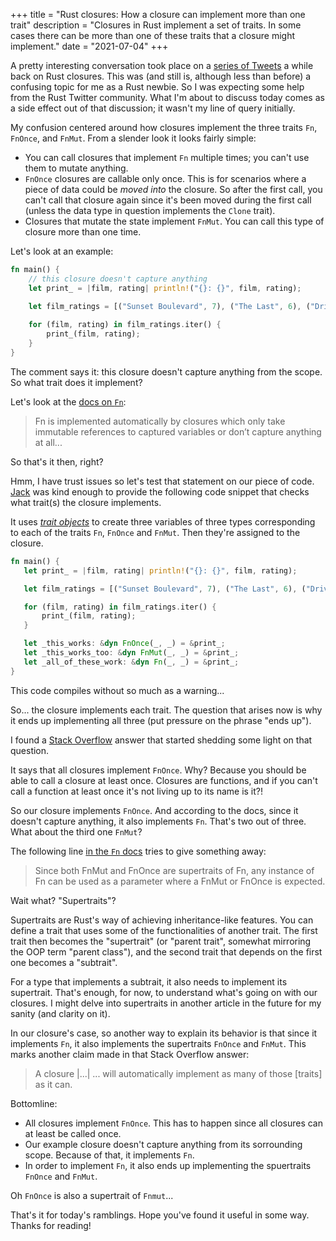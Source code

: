 +++
title = "Rust closures: How a closure can implement more than one trait" 
description = "Closures in Rust implement a set of traits. In some cases there can be more than one of these traits that a closure might implement."
date = "2021-07-04"
+++

A pretty interesting conversation took place on a [series of Tweets](https://twitter.com/Slctvdplcate/status/1404843998297018370?s=20) a while back on Rust closures. This was (and still is, although less than before) a confusing topic for me as a Rust newbie. So I was expecting some help from the Rust Twitter community. What I'm about to discuss today comes as a side effect out of that discussion; it wasn't my line of query initially.

My confusion centered around how closures implement the three traits `Fn`, `FnOnce`, and `FnMut`. From a slender look it looks fairly simple:

* You can call closures that implement `Fn` multiple times; you can't use them to mutate anything.
* `FnOnce` closures are callable only once. This is for scenarios where a piece of data could be *moved into* the closure. 
So after the first call, you can't call that closure again since it's been moved during the first call (unless the data type in question implements the `Clone`
trait).
* Closures that mutate the state implement `FnMut`. You can call this type of closure more than one time.

Let's look at an example:

```rust
fn main() {
    // this closure doesn't capture anything 
    let print_ = |film, rating| println!("{}: {}", film, rating);

    let film_ratings = [("Sunset Boulevard", 7), ("The Last", 6), ("Drive", 8)];
    
    for (film, rating) in film_ratings.iter() {
        print_(film, rating);
    }
}
```

The comment says it: this closure doesn't capture anything from the scope. So what trait does it implement?

Let's look at the [docs on `Fn`](https://doc.rust-lang.org/std/ops/trait.Fn.html):

> Fn is implemented automatically by closures which only take immutable references to captured variables or don’t capture anything at all...

So that's it then, right?

Hmm, I have trust issues so let's test that statement on our piece of code. [Jack](https://twitter.com/oconnor663) was kind enough to provide the following code snippet that checks what trait(s) the closure implements.

It uses [*trait objects*](https://doc.rust-lang.org/reference/types/trait-object.html) to create three variables of three types corresponding to each of the traits `Fn`, `FnOnce` and `FnMut`. Then they're assigned to the closure.

 ```rust
fn main() {
    let print_ = |film, rating| println!("{}: {}", film, rating);

    let film_ratings = [("Sunset Boulevard", 7), ("The Last", 6), ("Drive", 8)];

    for (film, rating) in film_ratings.iter() {
        print_(film, rating);
    }

    let _this_works: &dyn FnOnce(_, _) = &print_;
    let _this_works_too: &dyn FnMut(_, _) = &print_;
    let _all_of_these_work: &dyn Fn(_, _) = &print_;
}
```

This code compiles without so much as a warning...

So... the closure implements each trait. The question that arises now is why it ends up implementing all three (put pressure on the phrase "ends up").

I found a [Stack Overflow](https://stackoverflow.com/questions/30177395/when-does-a-closure-implement-fn-fnmut-and-fnonce#30232500) answer that started shedding some light on that question. 

It says that all closures implement `FnOnce`. Why? Because you should be able to call a closure at least once. Closures are functions, and if you can't call a function at least once it's not living up to its name is it?!

So our closure implements `FnOnce`. And according to the docs, since it doesn't capture anything, it also implements `Fn`. That's two out of three. What about the third one `FnMut`?

The following line [in the `Fn` docs](https://doc.rust-lang.org/std/ops/trait.Fn.html) tries to give something away:

> Since both FnMut and FnOnce are supertraits of Fn, any instance of Fn can be used as a parameter where a FnMut or FnOnce is expected.

Wait what? "Supertraits"?

Supertraits are Rust's way of achieving inheritance-like features. You can define a trait that uses some of the functionalities of another trait. The first trait then becomes the "supertrait" (or "parent trait", somewhat mirroring the OOP term "parent class"), and the second trait that depends on the first one becomes a "subtrait".

For a type that implements a subtrait, it also needs to implement its supertrait. That's enough, for now, to understand what's going on with our closures. I might delve into supertraits in another article in the future for my sanity (and clarity on it).

In our closure's case, so another way to explain its behavior is that since it implements `Fn`, it also implements the supertraits `FnOnce` and `FnMut`. This marks another claim made in that Stack Overflow answer:

> A closure |...| ... will automatically implement as many of those [traits] as it can.

Bottomline:
* All closures implement `FnOnce`. This has to happen since all closures can at least be called once.
* Our example closure doesn't capture anything from its sorrounding scope. Because of that, it implements `Fn`.
* In order to implement `Fn`, it also ends up implementing the spuertraits `FnOnce` and `FnMut`.

Oh `FnOnce` is also a supertrait of `Fnmut`...

That's it for today's ramblings. Hope you've found it useful in some way. Thanks for reading!

